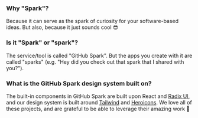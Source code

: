 ### Why "Spark"?

Because it can serve as the spark of curiosity for your software-based ideas. But also, because it just sounds cool 😎

### Is it "Spark" or "spark"?

The service/tool is called "GitHub Spark". But the apps you create with it are called "sparks" (e.g. "Hey did you check out that spark that I shared with you?").

### What is the GitHub Spark design system built on?

The built-in components in GitHub Spark are built upon React and [Radix UI](https://www.radix-ui.com), and our design system is built around [Tailwind](https://tailwindcss.com/) and [Heroicons](https://heroicons.com/). We love all of these projects, and are grateful to be able to leverage their amazing work 💙
